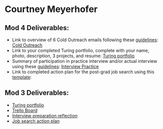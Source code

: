 # Courtney Meyerhofer

## Mod 4 Deliverables:
* Link to overview of 6 Cold Outreach emails following these [guidelines](https://github.com/turingschool/career-development-curriculum/blob/master/module_four/cold_outreach_deliverable_guidelines.md): [Cold Outreach](https://gist.github.com/meyerhoferc/9d43f3936b9a68d2fd366b78f7f0b2a1)
* Link to your completed Turing portfolio, complete with your name, photo, description, 3 projects, and resume: [Turing portfolio](https://www.turing.io/alumni/courtney-meyerhofer)
* Summary of participation in practice interview and/or actual interview using these [guidelines](https://github.com/turingschool/career-development-curriculum/blob/master/module_four/interview_practice_reflection_guidelines.md): [Interview Practice](https://gist.github.com/meyerhoferc/52c403d6ac26dbd8bf38c353c08d73e4)
* Link to completed action plan for the post-grad job search using this [template](https://github.com/turingschool/career-development-curriculum/blob/master/module_four/post_grad_plan.md):

 ## Mod 3 Deliverables:

* [Turing portfolio](https://www.turing.io/alumni/courtney-meyerhofer)
* [Trello Board](https://trello.com/b/S7TrBgMk/job-search)
* [Interview preparation reflection](https://gist.github.com/meyerhoferc/52f6200cd05094813387dab24e19c010)
* [Job search action plan](https://github.com/meyerhoferc/career-development-curriculum/blob/master/module_three/mod_4_action_plan_template.md)
